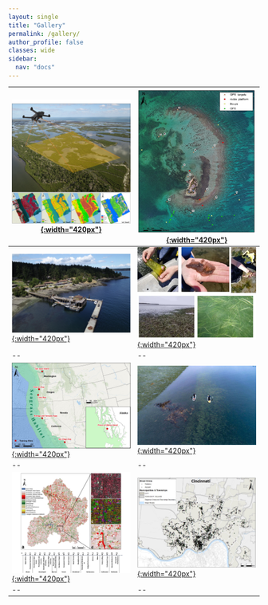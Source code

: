 ```yaml
---
layout: single
title: "Gallery"
permalink: /gallery/
author_profile: false
classes: wide
sidebar:
  nav: "docs"
---
```

[![image](/assets/images/Gallery/dronetraining.jpg){:width="420px"}](https://doi.org/10.3390/drones3030060) | [![image](/assets/images/Gallery/CarrieBow_GPSMap.jpg){:width="420px"}](http://www.citizensciencegis.org/capturing-the-beauty-of-belize-from-above-with-drones-to-support-science-and-discovery-with-smithsonian-marinegeo/) 
--|--
[![image](/assets/images/Gallery/FHL.jpg){:width="420px"}](http://www.citizensciencegis.org/nsf-eelgrass-project-ucf-drone-team-finished-coastal-mapping-with-team-from-uw-and-cornell/)|[![image](/assets/images/Gallery/eelgrass.jpg){:width="420px"}](http://www.citizensciencegis.org/projects/drone-mapping/)
--|--
[![image](/assets/images/Gallery/Training-sites.jpg){:width="420px"}](http://www.citizensciencegis.org/projects/drone-mapping/) | [![image](/assets/images/Gallery/AK_Grass.jpg){:width="420px"}](http://www.citizensciencegis.org/citizen-science-gis-completes-drone-work-in-alaska-the-last-frontier/) 
--|--
[![image](/assets/images/Gallery/Anderson.jpg){:width="420px"}](https://doi.org/10.1016/j.jag.2019.03.010) |[![image](/assets/images/Gallery/Crime.jpg){:width="420px"}](https://doi.org/10.1080/13658816.2020.1737701)
--|--


